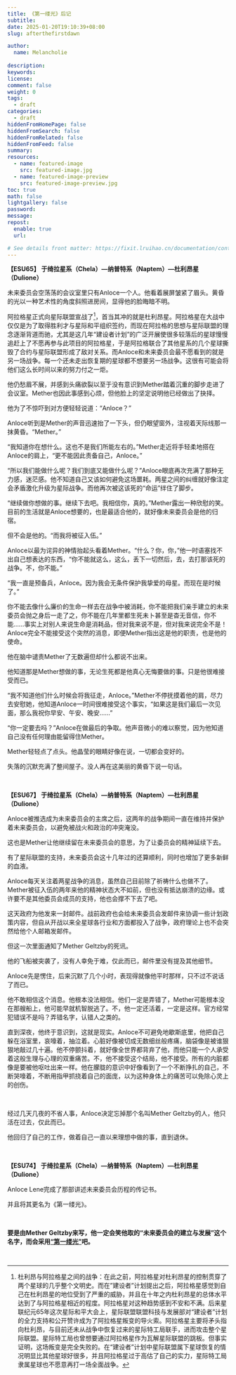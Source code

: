 ```yaml
---
title: 《第一缕光》后记
subtitle:
date: 2025-01-20T19:10:39+08:00
slug: afterthefirstdawn

author:
  name: Melancholie
  
description:
keywords:
license:
comment: false
weight: 0
tags:
  - draft
categories:
  - draft
hiddenFromHomePage: false
hiddenFromSearch: false
hiddenFromRelated: false
hiddenFromFeed: false
summary:
resources:
  - name: featured-image
    src: featured-image.jpg
  - name: featured-image-preview
    src: featured-image-preview.jpg
toc: true
math: false
lightgallery: false
password:
message:
repost:
  enable: true
  url:

# See details front matter: https://fixit.lruihao.cn/documentation/content-management/introduction/#front-matter
---
```


<!--more-->


**【ESU65】 于绮拉星系（Chela）—纳普特系（Naptem）—杜利昂星（Dulione）**

未来委员会空荡荡的会议室里只有Anloce一个人。他看着展屏皱紧了眉头。黄昏的光以一种艺术性的角度斜照进房间，显得他的脸晦暗不明。

阿拉格星正式向星际联盟宣战了[^宣战了]，首当其冲的就是杜利昂星。阿拉格星在大战中仅仅是为了取得胜利才与星际和平组织签约，而现在阿拉格的思想与星际联盟的理念逐渐背道而驰，尤其是这几年“建设者计划”的广泛开展使很多较落后的星球慢慢追赶上了不愿再参与此项目的阿拉格星，于是阿拉格联合了其他星系的几个星球撕毁了合约与星际联盟形成了敌对关系。而Anloce和未来委员会最不愿看到的就是另一场战争。每一个还未走出恢复期的星球都不想要另一场战争。这很有可能会将他们这么长时间以来的努力付之一炬。

他仍愁眉不展，并感到头痛欲裂以至于没有意识到Mether踏着沉重的脚步走进了会议室。Mether也因此事感到心烦，但他脸上的坚定说明他已经做出了抉择。

他为了不惊吓到对方便轻轻说道：“Anloce？”

Anloce听到是Mether的声音迅速抬了一下头，但仍眼望窗外，注视着天际线那一抹黄昏。“Mether。”

“我知道你在想什么。这也不是我们所能左右的。”Mether走近将手轻柔地搭在Anloce的肩上，“更不能因此责备自己，Anloce。”

“所以我们能做什么呢？我们到底又能做什么呢？”Anloce眼底再次充满了那种无力感，迷茫感。他不知道自己又该如何避免这场噩耗。两星之间的纠缠就好像注定会矛盾激化升级为星际战争。而他再次被这该死的“命运”绊住了脚步。

“继续做你想做的事。继续下去吧。我相信你，真的。”Mether露出一种欣慰的笑。目前的生活就是Anloce想要的，也是最适合他的，就好像未来委员会是他的归宿。

但不会是他的。“而我将被征入伍。”

Anloce以最为诧异的神情抬起头看着Mether。“什么？你，你，”他一时语塞找不出自己想表达的东西，“你不能就这么，这么，丢下一切然后，去，去打那该死的战争。不，你不能。”

“我一直是预备兵，Anloce。因为我会无条件保护我挚爱的母星。而现在是时候了。”

你不能去像什么廉价的生命一样去在战争中被消耗，你不能把我们亲手建立的未来委员会抛之身后一走了之，你不能在几年里都生死未卜甚至是杳无音信，你不能……事实上对别人来说生命是消耗品，但对我来说不是，但对我来说完全不是！Anloce完全不能接受这个突然的消息，即便Mether指出这是他的职责，也是他的使命。

他在脑中谴责Mether了无数遍但却什么都说不出来。

他知道那是Mether想做的事，无论生死都是他真心无悔要做的事。只是他很难接受而已。

“我不知道他们什么时候会将我征走，Anloce。”Mether不停抚摸着他的肩，尽力去安慰她，他知道Anloce一时间很难接受这个事实，“如果这是我们最后一次见面，那么我祝你早安、午安、晚安……”

“你一定要去吗？”Anloce在做最后的争取。他声音微小的难以察觉，因为他知道自己没有任何理由能留得住Mether。

Mether轻轻点了点头。他晶莹的眼睛好像在说，一切都会变好的。

失落的沉默充满了整间屋子。没人再在这美丽的黄昏下说一句话。

<br/>

**【ESU67】 于绮拉星系（Chela）—纳普特系（Naptem）—杜利昂星（Dulione）**

Anloce被推选成为未来委员会的主席之后，这两年的战争期间一直在维持并保护着未来委员会，以避免被战火和政治的冲突淹没。

这也是Mether让他继续留在未来委员会的意思，为了让委员会的精神延续下去。

有了星际联盟的支持，未来委员会这十几年过的还算顺利，同时也增加了更多新鲜的血液。

Anloce每天关注着两星战争的消息，虽然自己目前除了祈祷什么也做不了。Mether被征入伍的两年来他的精神状态大不如前，但也没有抵达崩溃的边缘。或许要不是其他委员会成员的支持，他也会撑不下去了吧。

这天政府为他发来一封邮件。战前政府也会给未来委员会发邮件来协调一些计划政策内容，但自从开战以来全星球各行业和方面都投入了战争，政府理论上也不会突然给他个人邮箱发邮件。

但这一次里面通知了Mether Geltzby的死讯。

他的飞船被突袭了，没有人幸免于难，仅此而已，邮件里没有提及其他细节。

Anloce先是愣住，后来沉默了几个小时，表现得就像他平时那样，只不过不说话了而已。

他不敢相信这个消息。他根本没法相信。他们一定是弄错了，Mether可能根本没在那艘船上，他可能早就机智脱逃了。不，他一定还活着，一定是这样。官方经常犯错误不是吗？弄错名字，认错人之类的。

直到深夜，他终于意识到，这就是现实。Anloce不可避免地歇斯底里，他把自己躲在浴室里，哀嚎着，抽泣着。心脏好像被切成无数细丝般疼痛，脑袋像是被谁狠狠地敲过几十遍。他不停颤抖着，就好像全世界都背弃了他，而他只能一个人承受着这般生理与心理的双重痛苦。不，他不接受这个结局，他不接受。所有的内脏都像是要被他呕吐出来一样。他在朦胧的意识中好像看到了一个不断挣扎的自己，不断哭嚎着，不断用指甲抓挠着自己的面庞，以为这种身体上的痛苦可以免除心灵上的创伤。

<br/>

经过几天几夜的不省人事，Anloce决定忘掉那个名叫Mether Geltzby的人，他只活在过去，仅此而已。

他回归了自己的工作，做着自己一直以来理想中做的事，直到退休。

<br/>

**【ESU74】 于绮拉星系（Chela）—纳普特系（Naptem）—杜利昂星（Dulione）**

Anloce Lene完成了那部讲述未来委员会历程的传记书。

并且将其更名为《第一缕光》。

<br/>

**要是由Mether Geltzby来写，他一定会笑他取的“未来委员会的建立与发展”这个名字，而会采用<u>“第一缕光”</u>吧。**

<br/>

[^宣战了]:杜利昂与阿拉格星之间的战争：在此之前，阿拉格星对杜利昂星的控制贯穿了两个星球的几乎整个文明史。而在”建设者”计划提出之后，阿拉格星感觉到自己在杜利昂星的地位受到了严重的威胁，并且在十年之内杜利昂星的总体水平达到了与阿拉格星相近的程度。阿拉格星对这种趋势感到不安和不满。后来星联纪元65年这次星际和平大会上，星际联盟联盟科技与发展部对“建设者”计划的全力支持和公开赞许成为了阿拉格星叛变的导火索。阿拉格星主要将矛头指向杜利昂，与目前还未从战争中恢复过来的星际特工局联手，进而攻击整个星际联盟。星际特工局也曾想要通过阿拉格星作为瓦解星际联盟的跳板。但事实证明，这场叛变是完全失败的。在“建设者”计划中星际联盟属下星球恢复的情况明显比其他星球好很多，并且阿拉格星过于高估了自己的实力，星际特工局隶属星球也不愿意再打一场全面战争。